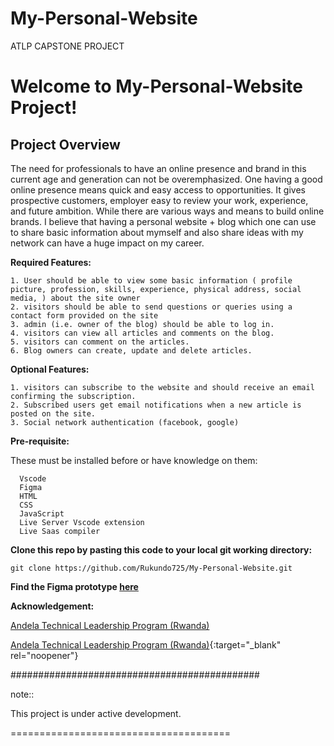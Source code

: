 # My-Personal-Website
ATLP CAPSTONE PROJECT





Welcome to My-Personal-Website Project!
=================================================

## Project Overview

The need for professionals to have an online presence and brand in this current age and generation can not be overemphasized. One having a good online presence means quick and easy access to opportunities. It gives prospective customers, employer easy to review your work, experience, and future ambition. While there are various ways and means to build online brands. I believe that having a personal website + blog which one can use to share basic information about mymself and also share ideas with my network can have a huge impact on my career.

**Required Features:**

    1. User should be able to view some basic information ( profile picture, profession, skills, experience, physical address, social media, ) about the site owner
    2. visitors should be able to send questions or queries using a contact form provided on the site
    3. admin (i.e. owner of the blog) should be able to log in.
    4. visitors can view all articles and comments on the blog.
    5. visitors can comment on the articles.
    6. Blog owners can create, update and delete articles.




**Optional Features:**

    1. visitors can subscribe to the website and should receive an email confirming the subscription.
    2. Subscribed users get email notifications when a new article is posted on the site.
    3. Social network authentication (facebook, google)

**Pre-requisite:** 

These must be installed before or have knowledge on them:

      Vscode
      Figma
      HTML
      CSS
      JavaScript
      Live Server Vscode extension
      Live Saas compiler

**Clone this repo by pasting this code to your local git working directory:** <br>
    
    git clone https://github.com/Rukundo725/My-Personal-Website.git

**Find the Figma prototype <a href="https://www.figma.com/file/S8njvnUqelmX5waQGHuoxZ/My-personal-website?node-id=0%3A1" target="_blank" >here</a>** <br>
    

**Acknowledgement:**<br>

<a href="https://andela.com/engineers/technical-leadership-program-rwanda/" target="_blank">Andela Technical Leadership Program (Rwanda) </a> 

[Andela Technical Leadership Program (Rwanda)](https://andela.com/engineers/technical-leadership-program-rwanda/){:target="_blank" rel="noopener"}


       
#############################################


note::

   This project is under active development.


======================================



